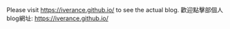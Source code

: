 Please visit https://iverance.github.io/ to see the actual blog.
歡迎點擊部個人blog網址: https://iverance.github.io/
